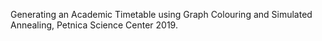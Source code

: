 Generating an Academic Timetable using Graph Colouring and Simulated Annealing, Petnica Science Center 2019.
